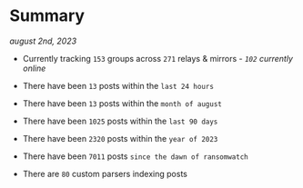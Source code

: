 
# Summary
_august 2nd, 2023_

- Currently tracking `153` groups across `271` relays & mirrors - _`102` currently online_

- There have been `13` posts within the `last 24 hours`

- There have been `13` posts within the `month of august`

- There have been `1025` posts within the `last 90 days`

- There have been `2320` posts within the `year of 2023`

- There have been `7011` posts `since the dawn of ransomwatch`

- There are `80` custom parsers indexing posts

